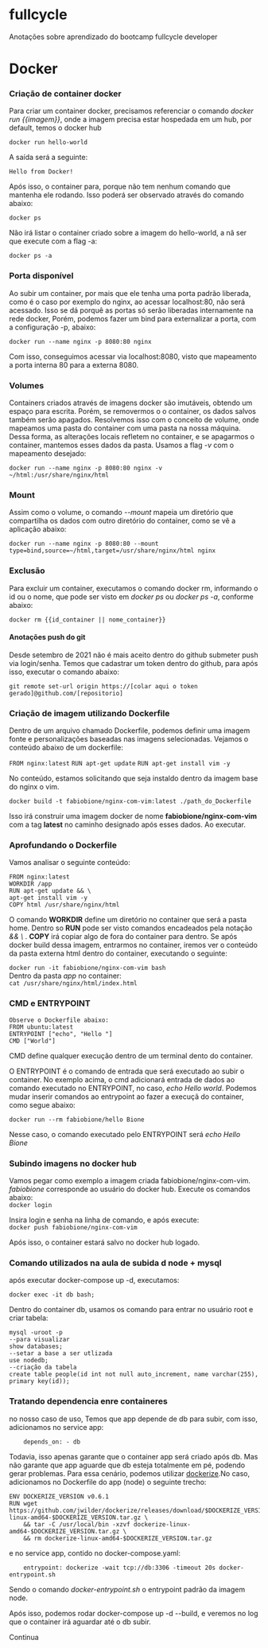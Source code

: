 # fullcycle
Anotações sobre aprendizado do bootcamp fullcycle developer


# Docker
### Criação de container docker
Para criar um container docker, precisamos referenciar o comando *docker run {{imagem}}*, onde a imagem precisa estar hospedada em um hub, por default, temos o docker hub

`docker run hello-world` 

A saída será a seguinte:

`Hello from Docker!`

Após isso, o container para, porque não tem nenhum comando que mantenha ele rodando. Isso poderá ser observado através do comando abaixo:

`docker ps`

Não irá listar o container criado sobre a imagem do hello-world, a nã ser que execute com a flag -a:

`docker ps -a`

### Porta disponível
Ao subir um container, por mais que ele tenha uma porta padrão liberada, como é o caso por exemplo do nginx, ao acessar localhost:80, não será acessado. Isso se dá porquê as portas só serão liberadas internamente na rede docker, Porém, podemos fazer um bind para externalizar a porta, com a configuração -p, abaixo:

`docker run --name nginx -p 8080:80 nginx`

Com isso, conseguimos acessar via localhost:8080, visto que mapeamento a porta interna 80 para a externa 8080.

### Volumes
Containers criados através de imagens docker são imutáveis, obtendo um espaço para escrita. Porém, se removermos o o container, os dados salvos também serão apagados. Resolvemos isso com o conceito de volume, onde mapeamos uma pasta do container com uma pasta na nossa máquina. Dessa forma, as alterações locais refletem no container, e se apagarmos o container, mantemos esses dados da pasta. Usamos a flag *-v* com o mapeamento desejado:

`docker run --name nginx -p 8080:80 nginx -v ~/html:/usr/share/nginx/html`

### Mount
Assim como o volume, o comando *--mount* mapeia um diretório que compartilha os dados com outro diretório do container, como se vê a aplicação abaixo:

`docker run --name nginx -p 8080:80 --mount type=bind,source=~/html,target=/usr/share/nginx/html nginx`

### Exclusão
Para excluir um container, executamos o comando docker rm, informando o id ou o nome, que pode ser visto em *docker ps* ou *docker ps -a*, conforme abaixo:

`docker rm {{id_container || nome_container}}`

#### Anotações push do git

Desde setembro de 2021 não é mais aceito dentro do github submeter push via login/senha. Temos que cadastrar um token dentro do github, para após isso, executar o comando abaixo:

`git remote set-url origin https://[colar aqui o token gerado]@github.com/[repositorio]`


### Criação de imagem utilizando Dockerfile
Dentro de um arquivo chamado Dockerfile, podemos definir uma imagem fonte e personalizações baseadas nas imagens selecionadas. Vejamos o conteúdo abaixo de um dockerfile:

`FROM nginx:latest`
`RUN apt-get update`
`RUN apt-get install vim -y`

No conteúdo, estamos solicitando que seja instaldo dentro da imagem base do nginx o vim.

`docker build -t fabiobione/nginx-com-vim:latest ./path_do_Dockerfile`

Isso irá construir uma imagem docker de nome **fabiobione/nginx-com-vim** com a tag **latest** no caminho designado após esses dados. Ao executar.

### Aprofundando o Dockerfile
Vamos analisar o seguinte conteúdo:

`FROM nginx:latest`  
`WORKDIR /app`  
`RUN apt-get update && \`  
`apt-get install vim -y`  
`COPY html /usr/share/nginx/html`  

O comando **WORKDIR** define um diretório no container que será a pasta home. Dentro so **RUN** pode ser visto comandos encadeados pela notação 
*&& \\* . **COPY** irá copiar algo de fora do container para dentro. Se após docker build dessa imagem, entrarmos no container, iremos ver o conteúdo da pasta externa html dentro do container, executando o seguinte:

`docker run -it fabiobione/nginx-com-vim bash`  
Dentro da pasta *app* no container:  
`cat /usr/share/nginx/html/index.html`

### CMD e ENTRYPOINT

`Observe o Dockerfile abaixo:`  
`FROM ubuntu:latest`  
`ENTRYPOINT ["echo", "Hello "]`  
`CMD ["World"]`  

CMD define qualquer execução dentro de um terminal dento do container.

O ENTRYPOINT é o comando de entrada que será executado ao subir o container. No exemplo acima, o cmd adicionará entrada de dados ao comando executado no ENTRYPOINT, no caso, *echo Hello world*. Podemos mudar inserir comandos ao entrypoint ao fazer a execuçã do container, como segue abaixo:

`docker run --rm fabiobione/hello Bione`  

Nesse caso, o comando executado pelo ENTRYPOINT será *echo Hello Bione*


### Subindo imagens no docker hub
Vamos pegar como exemplo a imagem criada fabiobione/nginx-com-vim. *fabiobione* corresponde ao usuário do docker hub. Execute os comandos abaixo:  
`docker login`  

Insira login e senha na linha de comando, e após execute:  
`docker push fabiobione/nginx-com-vim`  

Após isso, o container estará salvo no docker hub logado.

### Comando utilizados na aula de subida d node + mysql

após executar docker-compose up -d, executamos:
```
docker exec -it db bash;

```

Dentro do container db, usamos os comando para entrar no usuário root e criar tabela:

```
mysql -uroot -p
--para visualizar
show databases;
--setar a base a ser utlizada
use nodedb;
--criação da tabela
create table people(id int not null auto_increment, name varchar(255), primary key(id));
```

### Tratando dependencia enre containeres

no nosso caso de uso, Temos que app depende de db para subir, com isso, adicionamos no service app:

`    depends_on:
      - db`

Todavia, isso apenas garante que o container app será criado após db. Mas não garante que app aguarde que db esteja totalmente em pé, podendo gerar problemas.
Para essa cenário, podemos utilizar [dockerize](https://github.com/jwilder/dockerize).No caso, adicionamos no Dockerfile do app (node) o seguinte trecho:

```
ENV DOCKERIZE_VERSION v0.6.1
RUN wget https://github.com/jwilder/dockerize/releases/download/$DOCKERIZE_VERSION/dockerize-linux-amd64-$DOCKERIZE_VERSION.tar.gz \
    && tar -C /usr/local/bin -xzvf dockerize-linux-amd64-$DOCKERIZE_VERSION.tar.gz \
    && rm dockerize-linux-amd64-$DOCKERIZE_VERSION.tar.gz
```

e no service app, contido no docker-compose.yaml:

```
    entrypoint: dockerize -wait tcp://db:3306 -timeout 20s docker-entrypoint.sh
```

Sendo o comando *docker-entrypoint.sh* o entrypoint padrão da imagem node.

Após isso, podemos rodar docker-compose up -d --build, e veremos no log que o container irá aguardar até o db subir. 

Continua